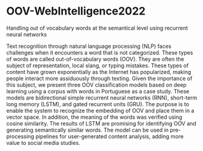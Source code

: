 # OOV-WebIntelligence2022
Handling out of vocabulary words at the semantical level using recurrent neural networks

Text recognition through natural language processing (NLP) faces challenges when it encounters a word that is not categorized. These types of words are called out-of-vocabulary words (OOV). They are often the subject of representation, local slang, or typing mistakes. These types of content have grown exponentially as the Internet has popularized, making people interact more assiduously through texting. Given the importance of this subject, we present three OOV classification models based on deep learning using a corpus with words in Portuguese as a case study. These models are bidirectional simple recurrent neural networks (RNN), short-term long memory (LSTM), and gated recurrent units (GRU). The purpose is to enable the system to recognize the embedding of OOV and place them in a vector space. In addition, the meaning of the words was verified using cosine similarity. The results of LSTM are promising for identifying OOV and generating semantically similar words. The model can be used in pre-processing pipelines for user-generated content analysis, adding more value to social media studies.
